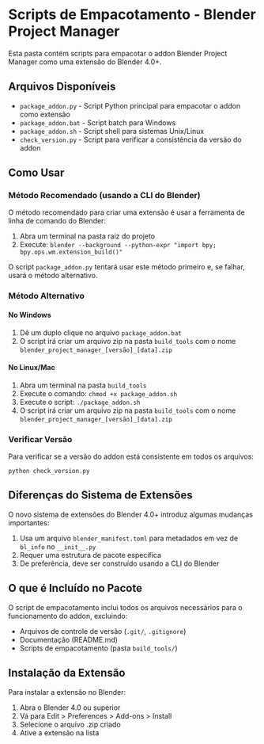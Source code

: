 # Scripts de Empacotamento - Blender Project Manager

Esta pasta contém scripts para empacotar o addon Blender Project Manager como uma extensão do Blender 4.0+.

## Arquivos Disponíveis

- `package_addon.py` - Script Python principal para empacotar o addon como extensão
- `package_addon.bat` - Script batch para Windows
- `package_addon.sh` - Script shell para sistemas Unix/Linux
- `check_version.py` - Script para verificar a consistência da versão do addon

## Como Usar

### Método Recomendado (usando a CLI do Blender)

O método recomendado para criar uma extensão é usar a ferramenta de linha de comando do Blender:

1. Abra um terminal na pasta raiz do projeto
2. Execute: `blender --background --python-expr "import bpy; bpy.ops.wm.extension_build()"`

O script `package_addon.py` tentará usar este método primeiro e, se falhar, usará o método alternativo.

### Método Alternativo

#### No Windows

1. Dê um duplo clique no arquivo `package_addon.bat`
2. O script irá criar um arquivo zip na pasta `build_tools` com o nome `blender_project_manager_[versão]_[data].zip`

#### No Linux/Mac

1. Abra um terminal na pasta `build_tools`
2. Execute o comando: `chmod +x package_addon.sh`
3. Execute o script: `./package_addon.sh`
4. O script irá criar um arquivo zip na pasta `build_tools` com o nome `blender_project_manager_[versão]_[data].zip`

### Verificar Versão

Para verificar se a versão do addon está consistente em todos os arquivos:

```
python check_version.py
```

## Diferenças do Sistema de Extensões

O novo sistema de extensões do Blender 4.0+ introduz algumas mudanças importantes:

1. Usa um arquivo `blender_manifest.toml` para metadados em vez de `bl_info` no `__init__.py`
2. Requer uma estrutura de pacote específica
3. De preferência, deve ser construído usando a CLI do Blender

## O que é Incluído no Pacote

O script de empacotamento inclui todos os arquivos necessários para o funcionamento do addon, excluindo:

- Arquivos de controle de versão (`.git/`, `.gitignore`)
- Documentação (README.md)
- Scripts de empacotamento (pasta `build_tools/`)

## Instalação da Extensão

Para instalar a extensão no Blender:

1. Abra o Blender 4.0 ou superior
2. Vá para Edit > Preferences > Add-ons > Install
3. Selecione o arquivo .zip criado
4. Ative a extensão na lista 